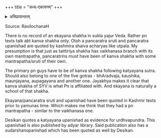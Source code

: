 +++
title = "अध्य्-एकायनम्"
+++

<details><summary>अभिप्रायान्तरम्</summary>

एकायनशाखा कठस्यैवोपशाखासीद् इत्यनिमेषः - द्वयोर् अपि काश्मीरमूलत्वात्।  
मानसतरङ्गिणीकृतो ऽभिप्रायः पृथग् रक्षितः। 
</details>


Source: RavilochanaH

There is no record of an ekayana shakha in sukla yajur Veda. Rather pn texts talk abt kanva shakha only. Otoh a pancaratra sruti and pancaratra upanishad are quoted by kashmira shaiva acharyas like utpala. My presumption is that just as taittiriya shakha has vaikhanasa branch with its own mantrapatha, pancaratrins must have been of kanva shakha with some mantrapatha/sruti of their own. 

The primary pn guys have to be of kanva shakha following katyayana sutra. Should also belong to one of the five gotras - bhAradvaja, kaushika, maunjayana, aupagayana and another one. Jayakhya makes it clear that kanva shakha of SYV is what Pn is affiliated with. And ekayana is naturally a school of that shakha. 

Ekayana/pancaratra sruti and upanishad have been quoted in Kashmir texts prior to yamunas time. Which makes me think that they had a pn mantrapatha - similar to the vaikhanasa one.

Desikan quotes a katyayana upanishad as evidence for urdhvapundra. This upanishad is also published by adyar library. Said publication also has a sudarshanopanishad which has been quoted as well by Desikan.

